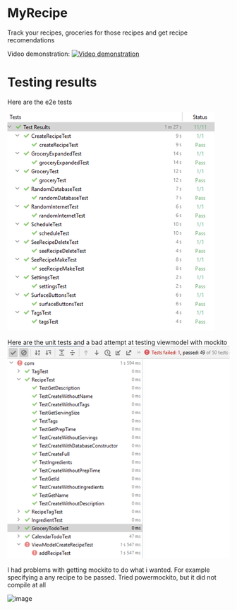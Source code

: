 # MyRecipe

Track your recipes, groceries for those recipes and get recipe recomendations

Video demonstration:
[![Video demonstration](https://i.ytimg.com/vi/0cNrFw6UTGk/hqdefault.jpg)](https://www.youtube.com/watch?v=0cNrFw6UTGk)

# Testing results
Here are the e2e tests

![](images/UITests.png)

Here are the unit tests and a bad attempt at testing viewmodel with mockito
![](images/unitTests.png)


I had problems with getting mockito to do what i wanted. 
For example specifying a any recipe to be passed.
Tried powermockito, but it did not compile at all



![image](https://user-images.githubusercontent.com/50622827/122687797-9cfff400-d218-11eb-82a3-2ca59d005949.png)
